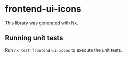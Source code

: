 # frontend-ui-icons

This library was generated with [Nx](https://nx.dev).

## Running unit tests

Run `nx test frontend-ui-icons` to execute the unit tests.
